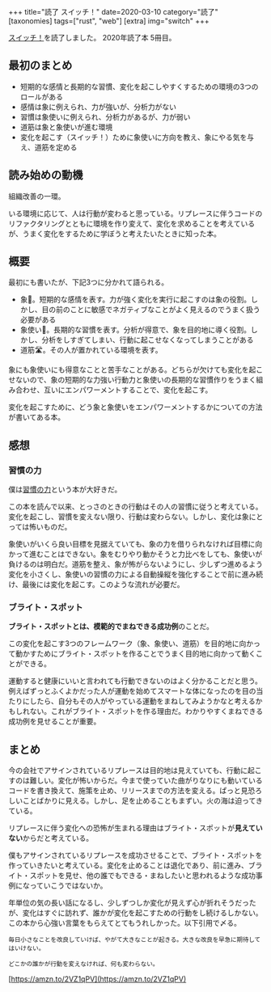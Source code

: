 +++
title="読了 スイッチ！"
date=2020-03-10
category="読了"
[taxonomies]
tags=["rust", "web"]
[extra]
img="switch"
+++

[スイッチ！](https://amzn.to/2VZ1qPV)を読了しました。
2020年読了本 5冊目。

## 最初のまとめ

* 短期的な感情と長期的な習慣、変化を起こしやすくするための環境の3つのロールがある
* 感情は象に例えられ、力が強いが、分析力がない
* 習慣は象使いに例えられ、分析力があるが、力が弱い
* 道筋は象と象使いが進む環境
* 変化を起こす（スイッチ！）ために象使いに方向を教え、象にやる気を与え、道筋を定める

## 読み始めの動機

組織改善の一環。

いる環境に応じて、人は行動が変わると思っている。リプレースに伴うコードのリファクタリングとともに環境を作り変えて、変化を求めることを考えているが、うまく変化をするために学ぼうと考えたいたときに知った本。

## 概要

最初にも書いたが、下記3つに分かれて語られる。

* 象🐘。短期的な感情を表す。力が強く変化を実行に起こすのは象の役割。しかし、目の前のことに敏感でネガティブなことがよく見えるのでうまく扱う必要がある
* 象使い🤡。長期的な習慣を表す。分析が得意で、象を目的地に導く役割。しかし、分析をしすぎてしまい、行動に起こせなくなってしまうことがある
* 道筋🛣。その人が置かれている環境を表す。

象にも象使いにも得意なことと苦手なことがある。どちらが欠けても変化を起こせないので、象の短期的な力強い行動力と象使いの長期的な習慣作りをうまく組み合わせ、互いにエンパワーメントすることで、変化を起こす。

変化を起こすために、どう象と象使いをエンパワーメントするかについての方法が書いてある本。

## 感想

### 習慣の力

僕は[習慣の力](https://amzn.to/2IrzEDR)という本が大好きだ。

この本を読んで以来、とっさのときの行動はその人の習慣に従うと考えている。変化を起こし、習慣を変えない限り、行動は変わらない。しかし、変化は象にとっては怖いものだ。

象使いがいくら良い目標を見据えていても、象の力を借りられなければ目標に向かって進むことはできない。象をむりやり動かそうと力比べをしても、象使いが負けるのは明白だ。道筋を整え、象が怖がらないようにし、少しずつ進めるよう変化を小さくし、象使いの習慣の力による自動操縦を強化することで前に進み続け、最後には変化を起こす。このような流れが必要だ。

### ブライト・スポット

**ブライト・スポットとは、模範的でまねできる成功例**のことだ。

この変化を起こす3つのフレームワーク（象、象使い、道筋）を目的地に向かって動かすためにブライト・スポットを作ることでうまく目的地に向かって動くことができる。

運動すると健康にいいと言われても行動できないのはよく分かることだと思う。例えばずっとふくよかだった人が運動を始めてスマートな体になったのを目の当たりにしたら、自分もその人がやっている運動をまねしてみようかなと考えるかもしれない。これがブライト・スポットを作る理由だ。わかりやすくまねできる成功例を見せることが重要。

## まとめ

今の会社でアサインされているリプレースは目的地は見えていても、行動に起こすのは難しい。変化が怖いからだ。今まで使っていた曲がりなりにも動いているコードを書き換えて、施策を止め、リリースまでの方法を変える。ぱっと見恐ろしいことばかりに見える。しかし、足を止めることもまずい。火の海は迫ってきている。

リプレースに伴う変化への恐怖が生まれる理由はブライト・スポットが**見えていない**からだと考えている。

僕もアサインされているリプレースを成功させることで、ブライト・スポットを作っていきたいと考えている。変化を止めることは退化であり、前に進み、ブライト・スポットを見せ、他の誰でもできる・まねしたいと思われるような成功事例になっていこうではないか。

年単位の気の長い話になるし、少しずつしか変化が見えず心が折れそうだったが、変化はすぐに訪れず、誰かが変化を起こすための行動をし続けるしかない。この本から心強い言葉をもらえてとてもうれしかった。以下引用で〆る。

```
毎日小さなことを改良していけば、やがて大きなことが起きる。大きな改良を早急に期待してはいけない。
```

```
どこかの誰かが行動を変えなければ、何も変わらない。
```

[https://amzn.to/2VZ1qPV](https://amzn.to/2VZ1qPV)
